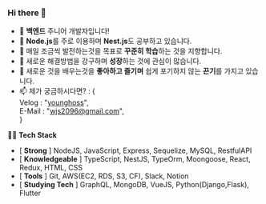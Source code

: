 ### Hi there 👋


- 🔭 **백엔드** 주니어 개발자입니다!
- 🌱 **Node.js**를 주로 이용하며 **Nest.js**도 공부하고 있습니다.
- 👯 매일 조금씩 발전하는것을 목표로 **꾸준히 학습**하는 것을 지향합니다.
- 🤔 새로운 해결방법을 강구하며 **성장**하는 것에 관심이 많습니다.
- 💬 새로운 것을 배우는것을 **좋아하고 즐기며** 쉽게 포기하지 않는 **끈기**를 가지고 있습니다.
- 📫 제가 궁금하시다면? : {  
 Velog : "[younghoss](https://velog.io/@younghoss)",  
 E-Mail : "wjs2096@gmail.com",   
 }  
  
  
🧑‍💻 **Tech Stack**  

- [ **Strong** ] NodeJS, JavaScript, Express, Sequelize, MySQL, RestfulAPI
- [ **Knowledgeable** ] TypeScript,  NestJS,  TypeOrm, Moongoose, React, Redux, HTML, CSS
- [ **Tools** ] Git, AWS(EC2, RDS, S3, CF), Slack, Notion
- [ **Studying Tech** ] GraphQL, MongoDB, VueJS, Python(Django,Flask), Flutter
